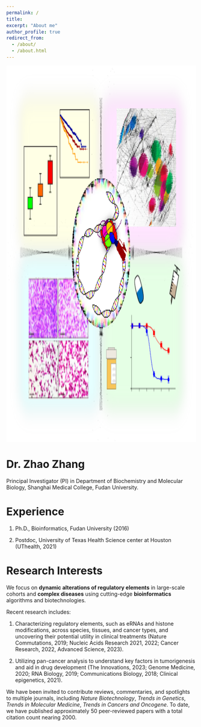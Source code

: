 ```yaml
---
permalink: /
title: 
excerpt: "About me"
author_profile: true
redirect_from: 
  - /about/
  - /about.html
---
```

<div style="float: center;">
        <img src="/images/figure.png" width="1600px" height="1000px">
</div>

Dr. Zhao Zhang
======

Principal Investigator (PI) in Department of Biochemistry and Molecular Biology, Shanghai Medical College, Fudan University.

Experience
======

1. Ph.D., Bioinformatics, Fudan University (2016)

2. Postdoc, University of Texas Health Science center at Houston (UThealth, 2021)

Research Interests
======

We focus on **dynamic alterations of regulatory elements** in large-scale cohorts and **complex diseases** using cutting-edge **bioinformatics** algorithms and biotechnologies. 

Recent research includes: 

1. Characterizing regulatory elements, such as eRNAs and histone modifications, across species, tissues, and cancer types, and uncovering their potential utility in clinical treatments (Nature Commutations, 2019; Nucleic Acids Research 2021, 2022; Cancer Research, 2022, Advanced Science, 2023).

2. Utilizing pan-cancer analysis to understand key factors in tumorigenesis and aid in drug development (The Innovations, 2023; Genome Medicine, 2020; RNA Biology, 2019; Communications Biology, 2018; Clinical epigenetics, 2021).

We have been invited to contribute reviews, commentaries, and spotlights to multiple journals, including *Nature Biotechnology*, *Trends in Genetics*, *Trends in Molecular Medicine*, *Trends in Cancers and Oncogene*. To date, we have published approximately 50 peer-reviewed papers with a total citation count nearing 2000.
